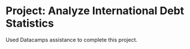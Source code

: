 # Project: Analyze International Debt Statistics
Used Datacamps assistance to complete this project.
